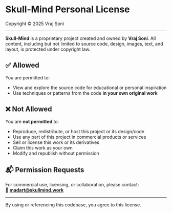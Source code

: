 # Skull-Mind Personal License

Copyright © 2025 Vraj Soni

---

**Skull-Mind** is a proprietary project created and owned by **Vraj Soni**. All content, including but not limited to source code, design, images, text, and layout, is protected under copyright law.

## ✅ Allowed

You are permitted to:

- View and explore the source code for educational or personal inspiration
- Use techniques or patterns from the code **in your own original work**

## ❌ Not Allowed

You are **not permitted** to:

- Reproduce, redistribute, or host this project or its design/code
- Use any part of this project in commercial products or services
- Sell or license this work or its derivatives
- Claim this work as your own
- Modify and republish without permission

## 📬 Permission Requests

For commercial use, licensing, or collaboration, please contact:  
📧 **madart@skullmind.work**

---

By using or referencing this codebase, you agree to this license.

